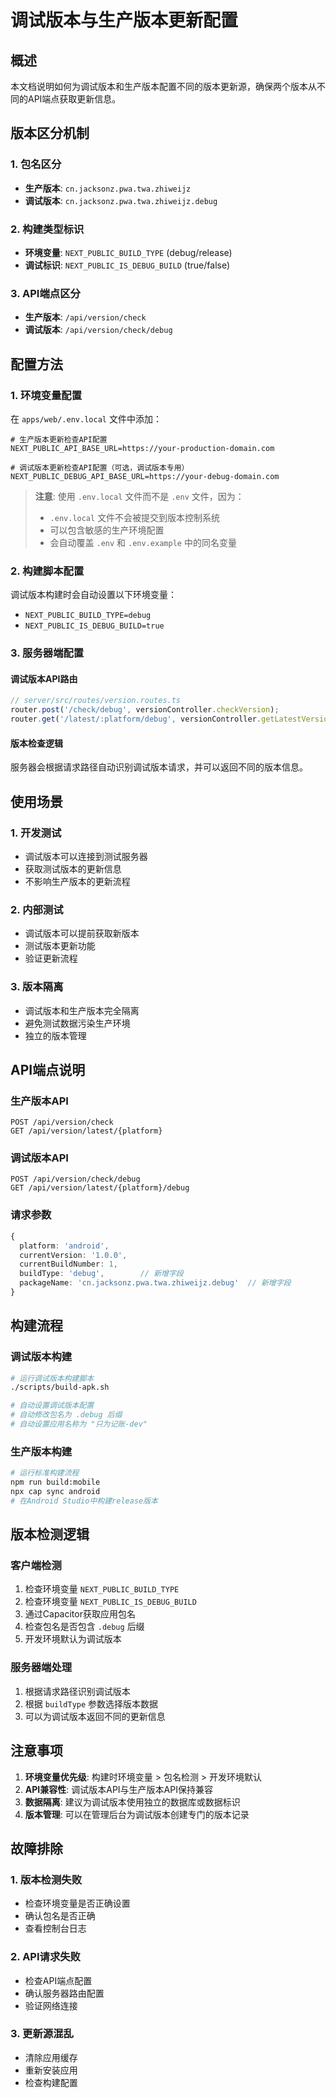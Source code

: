 # 调试版本与生产版本更新配置

## 概述

本文档说明如何为调试版本和生产版本配置不同的版本更新源，确保两个版本从不同的API端点获取更新信息。

## 版本区分机制

### 1. 包名区分
- **生产版本**: `cn.jacksonz.pwa.twa.zhiweijz`
- **调试版本**: `cn.jacksonz.pwa.twa.zhiweijz.debug`

### 2. 构建类型标识
- **环境变量**: `NEXT_PUBLIC_BUILD_TYPE` (debug/release)
- **调试标识**: `NEXT_PUBLIC_IS_DEBUG_BUILD` (true/false)

### 3. API端点区分
- **生产版本**: `/api/version/check`
- **调试版本**: `/api/version/check/debug`

## 配置方法

### 1. 环境变量配置

在 `apps/web/.env.local` 文件中添加：

```env
# 生产版本更新检查API配置
NEXT_PUBLIC_API_BASE_URL=https://your-production-domain.com

# 调试版本更新检查API配置（可选，调试版本专用）
NEXT_PUBLIC_DEBUG_API_BASE_URL=https://your-debug-domain.com
```

> **注意**: 使用 `.env.local` 文件而不是 `.env` 文件，因为：
> - `.env.local` 文件不会被提交到版本控制系统
> - 可以包含敏感的生产环境配置
> - 会自动覆盖 `.env` 和 `.env.example` 中的同名变量

### 2. 构建脚本配置

调试版本构建时会自动设置以下环境变量：
- `NEXT_PUBLIC_BUILD_TYPE=debug`
- `NEXT_PUBLIC_IS_DEBUG_BUILD=true`

### 3. 服务器端配置

#### 调试版本API路由
```typescript
// server/src/routes/version.routes.ts
router.post('/check/debug', versionController.checkVersion);
router.get('/latest/:platform/debug', versionController.getLatestVersion);
```

#### 版本检查逻辑
服务器会根据请求路径自动识别调试版本请求，并可以返回不同的版本信息。

## 使用场景

### 1. 开发测试
- 调试版本可以连接到测试服务器
- 获取测试版本的更新信息
- 不影响生产版本的更新流程

### 2. 内部测试
- 调试版本可以提前获取新版本
- 测试版本更新功能
- 验证更新流程

### 3. 版本隔离
- 调试版本和生产版本完全隔离
- 避免测试数据污染生产环境
- 独立的版本管理

## API端点说明

### 生产版本API
```
POST /api/version/check
GET /api/version/latest/{platform}
```

### 调试版本API
```
POST /api/version/check/debug
GET /api/version/latest/{platform}/debug
```

### 请求参数
```typescript
{
  platform: 'android',
  currentVersion: '1.0.0',
  currentBuildNumber: 1,
  buildType: 'debug',        // 新增字段
  packageName: 'cn.jacksonz.pwa.twa.zhiweijz.debug'  // 新增字段
}
```

## 构建流程

### 调试版本构建
```bash
# 运行调试版本构建脚本
./scripts/build-apk.sh

# 自动设置调试版本配置
# 自动修改包名为 .debug 后缀
# 自动设置应用名称为 "只为记账-dev"
```

### 生产版本构建
```bash
# 运行标准构建流程
npm run build:mobile
npx cap sync android
# 在Android Studio中构建release版本
```

## 版本检测逻辑

### 客户端检测
1. 检查环境变量 `NEXT_PUBLIC_BUILD_TYPE`
2. 检查环境变量 `NEXT_PUBLIC_IS_DEBUG_BUILD`
3. 通过Capacitor获取应用包名
4. 检查包名是否包含 `.debug` 后缀
5. 开发环境默认为调试版本

### 服务器端处理
1. 根据请求路径识别调试版本
2. 根据 `buildType` 参数选择版本数据
3. 可以为调试版本返回不同的更新信息

## 注意事项

1. **环境变量优先级**: 构建时环境变量 > 包名检测 > 开发环境默认
2. **API兼容性**: 调试版本API与生产版本API保持兼容
3. **数据隔离**: 建议为调试版本使用独立的数据库或数据标识
4. **版本管理**: 可以在管理后台为调试版本创建专门的版本记录

## 故障排除

### 1. 版本检测失败
- 检查环境变量是否正确设置
- 确认包名是否正确
- 查看控制台日志

### 2. API请求失败
- 检查API端点配置
- 确认服务器路由配置
- 验证网络连接

### 3. 更新源混乱
- 清除应用缓存
- 重新安装应用
- 检查构建配置
